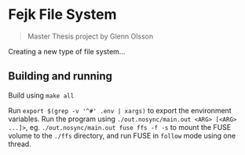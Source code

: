 # Fejk File System
> Master Thesis project by Glenn Olsson

Creating a new type of file system...

## Building and running
Build using `make all`

Run `export $(grep -v '^#' .env | xargs)` to export the environment variables. Run the program using `./out.nosync/main.out <ARG> [<ARG> ...]>`, eg. `./out.nosync/main.out fuse ffs -f -s` to mount the FUSE volume to the `./ffs` directory, and run FUSE in `follow` mode using one thread.